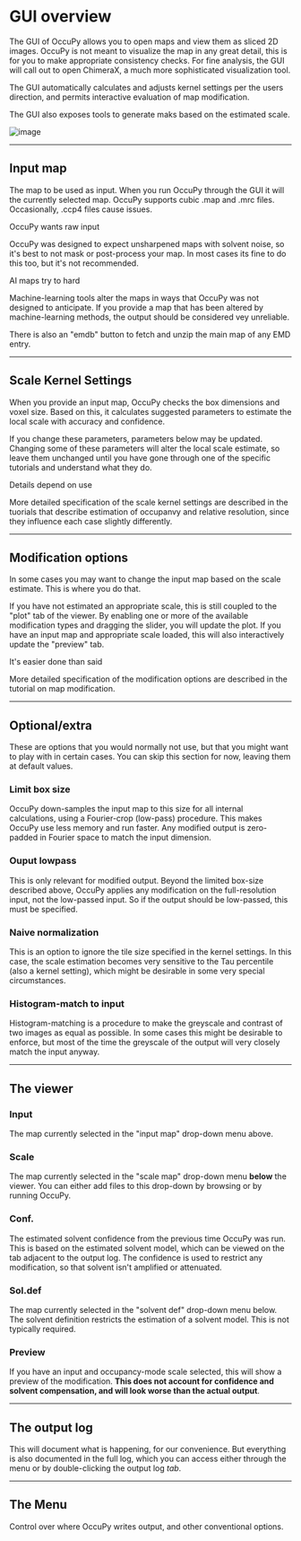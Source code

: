 # GUI overview


The GUI of OccuPy allows you to open maps and view them as sliced 2D images. OccuPy is not meant to visualize the 
map in any great detail, this is for you to make appropriate consistency checks. For fine analysis, the GUI will 
call out to open ChimeraX, a much more sophisticated visualization tool.

The GUI automatically calculates and adjusts kernel settings per the users direction, and permits interactive 
evaluation of map modification. 

The GUI also exposes tools to generate maks based on the estimated scale.

![image](https://drive.google.com/uc?export=view&id=10KrTBE-MLiQ4wu7kfjIKcupYLvydnxxu)

---

## Input map
The map to be used as input. When you run OccuPy through the GUI it will the currently selected map. 
OccuPy supports cubic .map and .mrc files. Occasionally, .ccp4 files cause issues. 

<div class="admonition attention">
<p class="admonition-title">OccuPy wants raw input</p>
<p>
OccuPy was designed to expect unsharpened maps with solvent noise, so it's best to not 
mask or post-process your map. In most cases its fine to do this too, but it's not recommended.
</p>
</div>

<div class="admonition attention">
<p class="admonition-title">AI maps try to hard</p>
<p>
Machine-learning tools alter the maps in ways that OccuPy was not designed to anticipate. If you provide a 
map that has been altered by machine-learning methods, the output should be considered vey unreliable.
</p>
</div>

There is also an "emdb" button to fetch and unzip the main map of any EMD entry. 

---

## Scale Kernel Settings
When you provide an input map, OccuPy checks the box dimensions and voxel size. Based on this, it calculates 
suggested parameters to estimate the local scale with accuracy and confidence. 

If you change these parameters, parameters below may be updated. Changing some of these parameters will alter the 
local scale estimate, so leave them unchanged until you have gone through one of the specific tutorials and 
understand what they do. 

<div class="admonition hint">
<p class="admonition-title">Details depend on use</p>
<p>
More detailed specification of the scale kernel settings are described in the tuorials that describe estimation of 
occupanvy and relative resolution, since they influence each case slightly differently. 
</p>
</div>

---

## Modification options
In some cases you may want to change the input map based on the scale estimate. This is where you do that. 

If you have not estimated an appropriate scale, this is still coupled to the "plot" tab of the viewer. By enabling 
one or more of the available modification types and dragging the slider, you will update the plot. If you have an 
input map and appropriate scale loaded, this will also interactively update the "preview" tab. 

<div class="admonition hint">
<p class="admonition-title">It's easier done than said</p>
<p>
More detailed specification of the modification options are described in the tutorial on map modification.
</p>
</div>

---

## Optional/extra 
These are options that you would normally not use, but that you might want to play with in certain cases. You can 
skip this section for now, leaving them at default values.
### Limit box size 
OccuPy down-samples the input map to this size for all internal calculations, using a Fourier-crop (low-pass) 
procedure. This makes OccuPy use less memory and run faster. Any modified output is zero-padded in Fourier space to 
match the input dimension. 
### Ouput lowpass 
This is only relevant for modified output. Beyond the limited box-size described above, OccuPy applies any 
modification on the full-resolution input, not the low-passed input. So if the output should be low-passed, this 
must be specified. 
### Naive normalization
This is an option to ignore the tile size specified in the kernel settings. In this case, the scale estimation 
becomes very sensitive to the Tau percentile (also a kernel setting), which might be desirable in some very special 
circumstances. 
### Histogram-match to input
Histogram-matching is a procedure to make the greyscale and contrast of two images as equal as possible. In some 
cases this might be desirable to enforce, but most of the time the greyscale of the output will very closely match 
the input anyway. 

---

## The viewer

### Input 
The map currently selected in the "input map" drop-down menu above. 
### Scale
The map currently selected in the "scale map" drop-down menu **below** the viewer. You can either add files to this 
drop-down 
by browsing or by running OccuPy. 
### Conf. 
The estimated solvent confidence from the previous time OccuPy was run. This is based on the estimated solvent model,
which can be viewed on the tab adjacent to the output log. The confidence is used to restrict any modification, so 
that solvent isn't amplified or attenuated.
### Sol.def
The map currently selected in the "solvent def" drop-down menu below. The solvent definition restricts the 
estimation of a solvent model. This is not typically required. 
### Preview
If you have an input and occupancy-mode scale selected, this will show a preview of the modification. **This does 
not account for confidence and solvent compensation, and will look worse than the actual output**. 

---

## The output log 
This will document what is happening, for our convenience. But everything is also documented in the full log, which 
you can access either through the menu or by double-clicking the output log *tab*. 

---

## The Menu 
Control over where OccuPy writes output, and other conventional options. 




